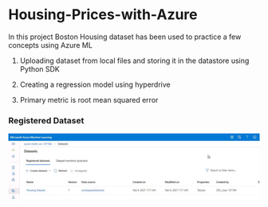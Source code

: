# Housing-Prices-with-Azure
In this project Boston Housing dataset has been used to practice a few concepts using Azure ML

1. Uploading dataset from local files and storing it in the datastore using Python SDK

2. Creating a regression model using hyperdrive

3. Primary metric is root mean squared error

### Registered Dataset

![Registered Dataset](images/Registered-Dataset.JPG)
